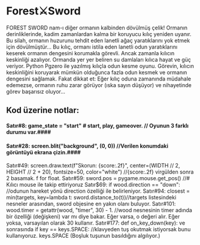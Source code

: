 # Forest⚔️Sword #
FOREST SWORD nam-ı diğer ormanın kalbinden dövülmüş çelik! Ormanın derinliklerinde, kadim zamanlardan kalma bir koruyucu kılıç yeniden uyanır. Bu silah, ormanın huzurunu tehdit eden lanetli ağaç yaratıklarını yok etmek
için dövülmüştür… Bu kılıç, ormanı istila eden lanetli odun yaratıklarını keserek ormanın dengesini korumakla görevli. Ancak zamanla kılıcın keskinliği azalıyor. Ormanda yer yer beliren su damlaları kılıca hayat ve
güç veriyor.
Python Pgzero ile yazılmış kılıçla odun kesme oyunu. Görevin, kılıcın keskinliğini koruyarak mümkün olduğunca fazla odun kesmek ve ormanın dengesini sağlamak. Fakat dikkat et: Eğer kılıç oduna zamanında müdahale edemezse, ormanın ruhu zarar görüyor (ıska sayın düşüyor) ve nihayetinde görev başarısız oluyor…
## Kod üzerine notlar: ##
#### Satır#8: game_state = "start"  # start, play, gameover. // Oyunun 3 farklı durumu var.####
#### Satır#28: screen.blit("background", (0, 0)) //Verilen konumdaki görüntüyü ekrana çizin.####
Satır#49: screen.draw.text(f"Skorun: {score:.2f}", center=(WIDTH // 2, HEIGHT // 2 + 20), fontsize=50, color="white") //{score:.2f} virgülden sonra 2 basamak. f for float.
Satır#59: sword.pos = pygame.mouse.get_pos() //# Kılıcı mouse ile takip ettiriyoruz
Satır$69: if wood.direction == "down": //odunun hareket yönü direction özelliği ile belirleniyor.
Satır#94: closest = min(targets, key=lambda t: sword.distance_to(t))//targets listesindeki nesneler arasından, sword objesine en yakın olanı buluyor.
Satır#101: wood.timer = getattr(wood, "timer", 30) - 1. //wood nesnesinin timer adında bir özelliği (değişkeni) var mı diye bakar. Eğer varsa, o değeri alır. Eğer yoksa, varsayılan olarak 30 kullanır.
Satır#177: def on_key_down(key): ve sonrasında if key == keys.SPACE: //klavyeden tuş okutmak istiyorsak bunu kullanıyoruz. keys.SPACE (Boşluk tuşunun basıldığını algılıyor.)
